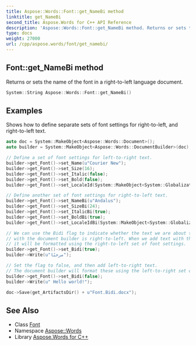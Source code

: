 ```yaml
---
title: Aspose::Words::Font::get_NameBi method
linktitle: get_NameBi
second_title: Aspose.Words for C++ API Reference
description: 'Aspose::Words::Font::get_NameBi method. Returns or sets the name of the font in a right-to-left language document in C++.'
type: docs
weight: 27000
url: /cpp/aspose.words/font/get_namebi/
---
```

## Font::get_NameBi method


Returns or sets the name of the font in a right-to-left language document.

```cpp
System::String Aspose::Words::Font::get_NameBi()
```


## Examples



Shows how to define separate sets of font settings for right-to-left, and right-to-left text. 
```cpp
auto doc = System::MakeObject<Aspose::Words::Document>();
auto builder = System::MakeObject<Aspose::Words::DocumentBuilder>(doc);

// Define a set of font settings for left-to-right text.
builder->get_Font()->set_Name(u"Courier New");
builder->get_Font()->set_Size(16);
builder->get_Font()->set_Italic(false);
builder->get_Font()->set_Bold(false);
builder->get_Font()->set_LocaleId(System::MakeObject<System::Globalization::CultureInfo>(u"en-US", false)->get_LCID());

// Define another set of font settings for right-to-left text.
builder->get_Font()->set_NameBi(u"Andalus");
builder->get_Font()->set_SizeBi(24);
builder->get_Font()->set_ItalicBi(true);
builder->get_Font()->set_BoldBi(true);
builder->get_Font()->set_LocaleIdBi(System::MakeObject<System::Globalization::CultureInfo>(u"ar-AR", false)->get_LCID());

// We can use the Bidi flag to indicate whether the text we are about to add
// with the document builder is right-to-left. When we add text with this flag set to true,
// it will be formatted using the right-to-left set of font settings.
builder->get_Font()->set_Bidi(true);
builder->Write(u"مرحبًا");

// Set the flag to false, and then add left-to-right text.
// The document builder will format these using the left-to-right set of font settings.
builder->get_Font()->set_Bidi(false);
builder->Write(u" Hello world!");

doc->Save(get_ArtifactsDir() + u"Font.Bidi.docx");
```

## See Also

* Class [Font](../)
* Namespace [Aspose::Words](../../)
* Library [Aspose.Words for C++](../../../)
